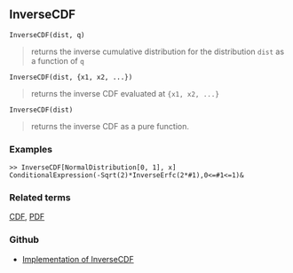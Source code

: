 ## InverseCDF

```
InverseCDF(dist, q)
```

> returns the inverse cumulative distribution for the distribution `dist` as a function of `q` 


```
InverseCDF(dist, {x1, x2, ...})
```

> returns the inverse CDF evaluated at `{x1, x2, ...}` 

```
InverseCDF(dist)
```

> returns the inverse CDF as a pure function.


### Examples

 
```   
>> InverseCDF[NormalDistribution[0, 1], x]
ConditionalExpression(-Sqrt(2)*InverseErfc(2*#1),0<=#1<=1)&
```

### Related terms 
[CDF](CDF.md), [PDF](PDF.md)  

### Github

* [Implementation of InverseCDF](https://github.com/axkr/symja_android_library/blob/master/symja_android_library/matheclipse-core/src/main/java/org/matheclipse/core/builtin/StatisticsFunctions.java#L220) 
